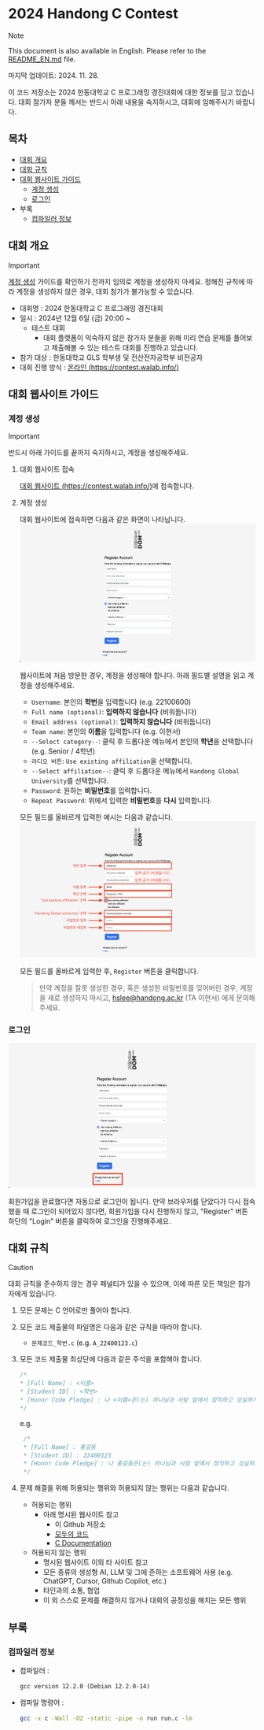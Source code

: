 # 2024 Handong C Contest

> [!NOTE]
> This document is also available in English. Please refer to the [README_EN.md](README_EN.md) file.

마지막 업데이트: 2024. 11. 28.

이 코드 저장소는 2024 한동대학교 C 프로그래밍 경진대회에 대한 정보를 담고 있습니다. 대회 참가자 분들 께서는 반드시 아래 내용을 숙지하시고, 대회에 임해주시기 바랍니다.

## 목차
- [대회 개요](#대회-개요)
- [대회 규칙](#대회-규칙)
- [대회 웹사이트 가이드](#대회-웹사이트-가이드)
    - [계정 생성](#계정-생성)
    - [로그인](#로그인)
- 부록
    - [컴파일러 정보](#컴파일러-정보)

## 대회 개요

> [!IMPORTANT]
> [계정 생성](#계정-생성) 가이드를 확인하기 전까지 임의로 계정을 생성하지 마세요. 정해진 규칙에 따라 계정을 생성하지 않은 경우, 대회 참가가 불가능할 수 있습니다.

- 대회명 : 2024 한동대학교 C 프로그래밍 경진대회
- 일시 : 2024년 12월 6일 (금) 20:00 ~
    - 테스트 대회
        - 대회 플랫폼이 익숙하지 않은 참가자 분들을 위해 미리 연습 문제를 풀어보고 제출해볼 수 있는 테스트 대회를 진행하고 있습니다.
- 참가 대상 : 한동대학교 GLS 학부생 및 전산전자공학부 비전공자
- 대회 진행 방식 : [온라인 (https://contest.walab.info/)](https://contest.walab.info/)

## 대회 웹사이트 가이드

### 계정 생성

> [!IMPORTANT]
> 반드시 아래 가이드를 끝까지 숙지하시고, 계정을 생성해주세요. 

1. 대회 웹사이트 접속

    [대회 웹사이트 (https://contest.walab.info/)](https://contest.walab.info/)에 접속합니다.

2. 계정 생성
    
    대회 웹사이트에 접속하면 다음과 같은 화면이 나타납니다.
    ![Register Page](imgs/1.png)

    웹사이트에 처음 방문한 경우, 계정을 생성해야 합니다. 아래 필드별 설명을 읽고 계정을 생성해주세요.

    - `Username`: 본인의 **학번**을 입력합니다 (e.g. 22100600)
    - `Full name (optional)`: **입력하지 않습니다** (비워둡니다)
    - `Email address (optional)`: **입력하지 않습니다** (비워둡니다)
    - `Team name`: 본인의 **이름**을 입력합니다 (e.g. 이현서)
    - `--Select category--`: 클릭 후 드롭다운 메뉴에서 본인의 **학년**을 선택합니다 (e.g. Senior / 4학년)
    - `라디오 버튼`: `Use existing affiliation`을 선택합니다.
    - `--Select affiliation--`: 클릭 후 드롭다운 메뉴에서 `Handong Global University`를 선택합니다.
    - `Password`: 원하는 **비밀번호**를 입력합니다.
    - `Repeat Password`: 위에서 입력한 **비밀번호**를 **다시** 입력합니다.

    모든 필드를 올바르게 입력한 예시는 다음과 같습니다.
    ![Register Example](imgs/2_kr.png)

    모든 필드를 올바르게 입력한 후, `Register` 버튼을 클릭합니다.

    > 만약 계정을 잘못 생성한 경우, 혹은 생성한 비밀번호를 잊어버린 경우, 계정을 새로 생성하지 마시고, [hslee@handong.ac.kr](mailto:hslee@handong.ac.kr) (TA 이현서) 에게 문의해주세요.

### 로그인

![Login](imgs/3.png)

회원가입을 완료했다면 자동으로 로그인이 됩니다. 만약 브라우저를 닫았다가 다시 접속했을 때 로그인이 되어있지 않다면, 회원가입을 다시 진행하지 않고, "Register" 버튼 하단의 "Login" 버튼을 클릭하여 로그인을 진행해주세요.

## 대회 규칙

> [!CAUTION]
> 대회 규칙을 준수하지 않는 경우 패널티가 있을 수 있으며, 이에 따른 모든 책임은 참가자에게 있습니다.

1. 모든 문제는 C 언어로만 풀어야 합니다.

2. 모든 코드 제출물의 파일명은 다음과 같은 규칙을 따라야 합니다.
    - `문제코드_학번.c` (e.g. `A_22400123.c`)

3. 모든 코드 제출물 최상단에 다음과 같은 주석을 포함해야 합니다.
   ```c
   /*
   * [Full Name] : <이름>
   * [Student ID] : <학번>
   * [Honor Code Pledge] : 나 <이름>은(는) 하나님과 사람 앞에서 정직하고 성실하게 코딩 테스트를 수행하겠습니다.
   */
   ```

   e.g.
   ```c
    /*
    * [Full Name] : 홍길동
    * [Student ID] : 22400123
    * [Honor Code Pledge] : 나 홍길동은(는) 하나님과 사람 앞에서 정직하고 성실하게 코딩 테스트를 수행하겠습니다.
    */
    ```

4. 문제 해결을 위해 허용되는 행위와 허용되지 않는 행위는 다음과 같습니다.
    - 허용되는 행위
        - 아래 명시된 웹사이트 참고
            - 이 Github 저장소
            - [모두의 코드](https://modoocode.com/)
            - [C Documentation](https://devdocs.io/c/)
    - 허용되지 않는 행위
        - 명시된 웹사이트 이외 타 사이트 참고
        - 모든 종류의 생성형 AI, LLM 및 그에 준하는 소프트웨어 사용 (e.g. ChatGPT, Cursor, Github Copilot, etc.)
        - 타인과의 소통, 협업
        - 이 외 스스로 문제를 해결하지 않거나 대회의 공정성을 해치는 모든 행위

## 부록

### 컴파일러 정보

- 컴파일러 :
    ```txt
    gcc version 12.2.0 (Debian 12.2.0-14)
    ```

- 컴파일 명령어 :
    ```bash
    gcc -x c -Wall -O2 -static -pipe -o run run.c -lm
    ```
